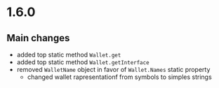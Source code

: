 # 1.6.0

## Main changes

- added top static method ```Wallet.get```
- added top static method ```Wallet.getInterface```
- removed ```WalletName``` object in favor of ```Wallet.Names``` static property
    - changed wallet rapresentationf from symbols to simples strings
